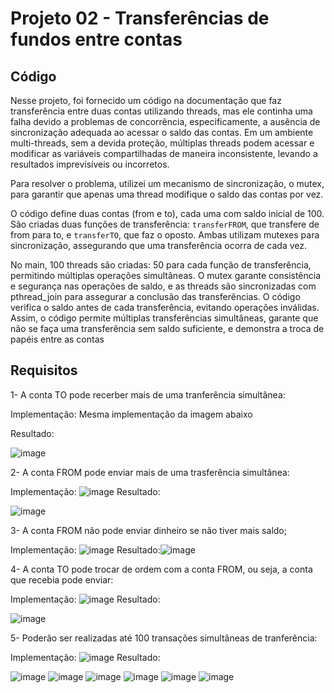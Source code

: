 # Projeto 02 - Transferências de fundos entre contas

## Código

Nesse projeto, foi fornecido um código na documentação que faz transferência entre duas contas utilizando threads, mas ele continha uma falha devido a problemas de concorrência, especificamente, a ausência de sincronização adequada ao acessar o saldo das contas. Em um ambiente multi-threads, sem a devida proteção, múltiplas threads podem acessar e modificar as variáveis compartilhadas de maneira inconsistente, levando a resultados imprevisíveis ou incorretos. 

Para resolver o problema, utilizei um mecanismo de sincronização, o mutex, para garantir que apenas uma thread modifique o saldo das contas por vez.

O código define duas contas (from e to), cada uma com saldo inicial de 100. São criadas duas funções de transferência: `transferFROM`, que transfere de from para to, e `transferTO`, que faz o oposto. Ambas utilizam mutexes para sincronização, assegurando que uma transferência ocorra de cada vez.

No main, 100 threads são criadas: 50 para cada função de transferência, permitindo múltiplas operações simultâneas. O mutex garante consistência e segurança nas operações de saldo, e as threads são sincronizadas com pthread_join para assegurar a conclusão das transferências. O código verifica o saldo antes de cada transferência, evitando operações inválidas.
Assim, o código permite múltiplas transferências simultâneas, garante que não se faça uma transferência sem saldo suficiente, e demonstra a troca de papéis entre as contas


## Requisitos
1- A conta TO pode recerber mais de uma tranferência simultânea:

Implementação: Mesma implementação da imagem abaixo

Resultado:

![image](https://github.com/KaduRosendo/Sistemas-operacionais/assets/100209440/880be43f-fef2-473c-a02e-321541be6f8a)


2- A conta FROM pode enviar mais de uma trasferência simultânea:

Implementação:
![image](https://github.com/KaduRosendo/Sistemas-operacionais/assets/100209440/9a2f7c48-2c3b-47e8-be64-40d4fa83541e)
Resultado: 

![image](https://github.com/KaduRosendo/Sistemas-operacionais/assets/100209440/f78134db-a8a1-4bbb-a70c-50f18ad42329)


3- A conta FROM não pode enviar dinheiro se não tiver mais saldo;

Implementação:
![image](https://github.com/KaduRosendo/Sistemas-operacionais/assets/100209440/c21b7547-a0ed-4c7c-9db6-1c7c4c556c43)
Resultado:![image](https://github.com/KaduRosendo/Sistemas-operacionais/assets/100209440/0f1af849-4854-40a4-a7cb-d41599544946)


4- A conta TO pode trocar de ordem com a conta FROM, ou seja, a conta que recebia pode enviar:

Implementação:
![image](https://github.com/KaduRosendo/Sistemas-operacionais/assets/100209440/28c5e775-30a6-4f7f-a1c6-fb0abfde7e70)
Resultado:

![image](https://github.com/KaduRosendo/Sistemas-operacionais/assets/100209440/7ee89eab-397b-4367-90fe-19ef44965557)


5- Poderão ser realizadas até 100 transações simultâneas de tranferência:

Implementação:
![image](https://github.com/KaduRosendo/Sistemas-operacionais/assets/100209440/ae79eb4d-756f-47f5-80a1-90ebec85358d)
Resultado:

![image](https://github.com/KaduRosendo/Sistemas-operacionais/assets/100209440/f845bfb2-9998-4f3a-992e-8ed5e576463b)
![image](https://github.com/KaduRosendo/Sistemas-operacionais/assets/100209440/124835c6-3b81-48f6-9e3d-39fbc66ba792)
![image](https://github.com/KaduRosendo/Sistemas-operacionais/assets/100209440/eba9fbcd-b819-427b-b302-743aa8ecea89)
![image](https://github.com/KaduRosendo/Sistemas-operacionais/assets/100209440/0321c13c-cc48-486f-9420-d86dafceed96)
![image](https://github.com/KaduRosendo/Sistemas-operacionais/assets/100209440/6915aeb5-5fda-4b44-b661-8206e760bac6)
![image](https://github.com/KaduRosendo/Sistemas-operacionais/assets/100209440/357a8626-de83-4146-882d-a0efd047cbff)




